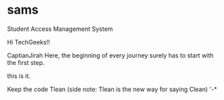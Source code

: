 # sams
Student Access Management System

Hi TechGeeks!!

CaptianJirah Here, the beginning of every journey surely has to start with the first step.

this is it.

Keep the code Tlean (side note: Tlean is the new way for saying Clean) '-* 
